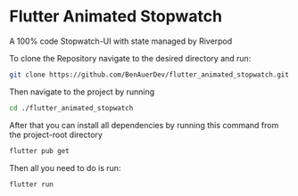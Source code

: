 # Flutter Animated Stopwatch

A 100% code Stopwatch-UI with state managed by Riverpod

To clone the Repository navigate to the desired directory and run:

```bash
git clone https://github.com/BenAuerDev/flutter_animated_stopwatch.git
```

Then navigate to the project by running

```bash
cd ./flutter_animated_stopwatch
```

After that you can install all dependencies by running this command from the project-root directory

```bash
flutter pub get
```

Then all you need to do is run:

```bash
flutter run
```
